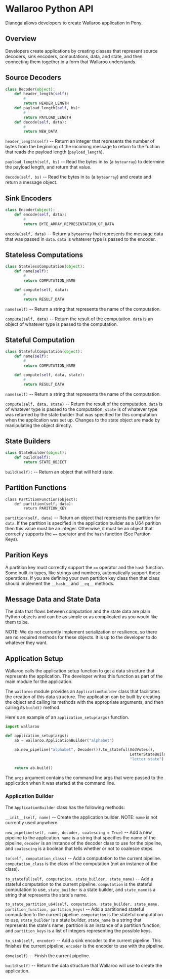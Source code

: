 # Wallaroo Python API

Dianoga allows developers to create Wallaroo application in Pony.

## Overview

Developers create applications by creating classes that represent
source decoders, sink encoders, computations, data, and state, and then connecting them together in a form that Wallaroo understands.

## Source Decoders

```python
class Decoder(object):
    def header_length(self):
        #
        return HEADER_LENGTH
    def payload_length(self, bs):
        #
        return PAYLOAD_LENGTH
    def decode(self, data):
        #
        return NEW_DATA
```

`header_length(self)` -- Return an integer that represents the number of bytes from the beginning of the incoming message to return to the fuction that reads the payload length (`payload_length`).

`payload_length(self, bs)` -- Read the bytes in `bs` (a `bytearray`) to determine the payload length, and return that value.

`decode(self, bs)` -- Read the bytes in `bs` (a `bytearray`) and create and return a message object.

## Sink Encoders

```python
class Encoder(object):
    def encode(self, data):
        #
        return BYTE_ARRAY_REPRESENTATION_OF_DATA
```

`encode(self, data)` -- Return a `bytearray` that represents the message data that was passed in `data`. `data` is whatever type is passed to the encoder.

## Stateless Computations

```python
class StatelessComputation(object):
    def name(self):
        #
        return COMPUTATION_NAME

    def compute(self, data):
        #
        return RESULT_DATA
```

`name(self)` -- Return a string that represents the name of the computation.

`compute(self, data)` -- Return the result of the computation. `data` is an object of whatever type is passed to the computation.

## Stateful Computation

```python
class StatefulComputation(object):
    def name(self):
        #
        return COMPUTATION_NAME

    def compute(self, data, state):
        #
        return RESULT_DATA
```

`name(self)` -- Return a string that represents the name of the computation.

`compute(self, data, state)` -- Return the result of the computation. `data` is of whatever type is passed to the computation, `state` is of whatever type was returned by the state builder that was specified for this computation when the application was set up. Changes to the state object are made by manipulating the object directly.

## State Builders

```python
class StateBuilder(object):
    def build(self):
        return STATE_OBJECT
```

`build(self):` -- Return an object that will hold state.

## Partition Functions

```
class PartitionFunction(object):
    def partition(self, data):
        return PARITION_KEY
```

`partition(self, data)` -- Return an object that represents the partition for `data`. If the partition is specified in the application builder as a U64 parition then this value must be an integer. Otherwise, it must be an object that correctly supports the `==` operator and the `hash` function (See Partiton Keys).

## Parition Keys

A partition key must correctly support the `==` operator and the `hash` function. Some built-in types, like strings and numbers, automatically support these operations. If you are defining your own partition key class then that class should implement the `__hash__` and `__eq__` methods.

## Message Data and State Data

The data that flows between computation and the state data are plain Python objects and can be as simple or as complicated as you would like them to be.

NOTE: We do not currently implement serialization or resilience, so there are no required methods for these objects. It is up to the developer to do whatever they want.

## Application Setup

Wallaroo calls the application setup function to get a data structure that represents the application. The developer writes this function as part of the main module for the application.

The `wallaroo` module provides an `ApplicationBuilder` class that facilitates the creation of this data structure. The application can be built by creating the object and calling its methods with the appropriate arguments, and then calling its `build()` method.

Here's an example of an `application_setup(args)` function.

```python
import wallaroo

def application_setup(args):
    ab = wallaroo.ApplicationBuilder("alphabet")

    ab.new_pipeline("alphabet", Decoder()).to_stateful(AddVotes(),
                                                       LetterStateBuilder(),
                                                       "letter state").to_sink(Encoder())

    return ab.build()
```

The `args` argument contains the command line args that were passed to the application when it was started at the command line.

### Application Builder

The `ApplicationBuilder` class has the following methods:

`__init__(self, name)` -- Create the application builder. NOTE: `name` is not currently used anywhere.

`new_pipeline(self, name, decoder, coalescing = True)` -- Add a new pipeline to the application. `name` is a string that specifies the name of the pipeline, `decoder` is an instance of the decoder class to use for the pipeline, and `coalescing` is a boolean that tells whether or not to coalesce steps.

`to(self, computation_class)` -- Add a computation to the current pipeline. `computation_class` is the class of the computation (not an instance of the class).

`to_stateful(self, computation, state_builder, state_name)` -- Add a stateful computation to the current pipeline. `computation` is the stateful computation to use, `state_builder` is a state builder, and `state_name` is a string that represents the state's name.

`to_state_partition_u64(self, computation, state_builder, state_name, partition_function, partition_keys)` -- Add a partitioned stateful computation to the current pipeline. `computation` is the stateful computation to use, `state_builder` is a state builder, `state_name` is a string that represents the state's name, partition is an instance of a partition function, and `partition_keys` is a list of integers representing the possible keys.

`to_sink(self, encoder)` -- Add a sink encoder to the current pipeline. This finishes the current pipeline. `encoder` is the encoder to use with the pipeline.

`done(self)` -- Finish the current pipeline.

`build(self)` -- Return the data structure that Wallaroo will use to create the application.
